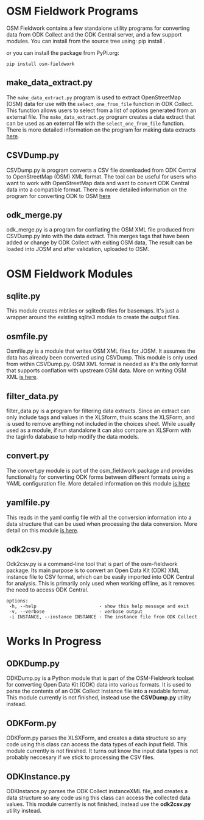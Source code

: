 # OSM Fieldwork Programs

OSM Fieldwork contains a few standalone utility programs for converting
data from ODK Collect and the ODK Central server, and a few support
modules. You can install from the source tree using:
pip install .

or you can install the package from PyPi.org:

    pip install osm-fieldwork

## make_data_extract.py

The `make_data_extract.py` program is used to extract OpenStreetMap
(OSM) data for use with the `select_one_from_file` function in ODK
Collect. This function allows users to select from a list of options
generated from an external file. The `make_data_extract.py` program
creates a data extract that can be used as an external file with the
`select_one_from_file` function. There is more detailed information on
the program for making data extracts [here](make_data_extract.md).

## CSVDump.py

CSVDump.py is program converts a CSV file downloaded from
ODK Central to OpenStreetMap (OSM) XML format. The tool can be useful
for users who want to work with OpenStreetMap data and want to convert
ODK Central data into a compatible format. There is more detailed information on
the program for converting ODK to OSM [here](CSVDump.md)

## odk_merge.py

odk_merge.py is a program for conflating the OSM XML file produced
from CSVDump.py into with the data extract. This merges tags that have
been added or change by ODK Collect with exiting OSM data, The result
can be loaded into JOSM and after validation, uploaded to OSM.

# OSM Fieldwork Modules

## sqlite.py

This module creates mbtiles or sqlitedb files for basemaps. It's just
a wrapper around the existing sqlite3 module to create the output
files.

## osmfile.py

Osmfile.py is a module that writes OSM XML files for JOSM. It assumes
the data has already been converted using CSVDump. This module is only
used from within CSVDump.py. OSM XML format is needed as it's the only
format that supports conflation with upstream OSM data. More on
writing OSM XML [is here](osmfile.md).

## filter_data.py

filter_data.py is a program for filtering data extracts. Since an
extract can only include tags and values in the XLSform, thuis scans
the XLSForm, and is used to remove anything not included in the choices
sheet. While usually used as a module, if run standalone it can also
compare an XLSForm with the taginfo database to help modify the data
models.

## convert.py

The convert.py module is part of the osm_fieldwork package and
provides functionality for converting ODK forms between different
formats using a YAML configuration file. More detailed information on
this module [is here](convert.md)

## yamlfile.py

This reads in the yaml config file with all the conversion
information into a data structure that can be used when processing the
data conversion. More detail on this module [is here](yamlfile.md).

## odk2csv.py

Odk2csv.py is a command-line tool that is part of the osm-fieldwork
package. Its main purpose is to convert an Open Data Kit (ODK) XML
instance file to CSV format, which can be easily imported into ODK
Central for analysis. This is primarily only used when working
offline, as it removes the need to access ODK Central.

    options:
     -h, --help                       - show this help message and exit
     -v, --verbose                    - verbose output
     -i INSTANCE, --instance INSTANCE - The instance file from ODK Collect

# Works In Progress

## ODKDump.py

ODKDump.py is a Python module that is part of the OSM-Fieldwork
toolset for converting Open Data Kit (ODK) data into various
formats. It is used to parse the contents of an ODK Collect Instance
file into a readable format. This module currently is not finished,
instead use the **CSVDump.py** utility instead.

## ODKForm.py

ODKForm.py parses the XLSXForm, and creates a data structure so
any code using this class can access the data types of each input
field. This module currently is not finished. It turns out know the
input data types is not probably neccesary if we stick to processing
the CSV files.

## ODKInstance.py

ODKInstance.py parses the ODK Collect instanceXML file, and creates a
data structure so any code using this class can access the collected
data values. This module currently is not finished, instead use the
**odk2csv.py** utility instead.
